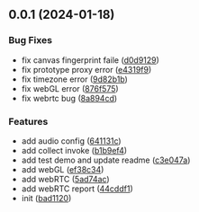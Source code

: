 ## 0.0.1 (2024-01-18)


### Bug Fixes

* fix canvas fingerprint faile ([d0d9129](https://github.com/thomas-void0/fake-fingerprint/commit/d0d912915b07f2546357bb201bd32170585f53a8))
* fix prototype proxy error ([e4319f9](https://github.com/thomas-void0/fake-fingerprint/commit/e4319f9996514347ced64e8bdf708d8cc7731a7f))
* fix timezone error ([9d82b1b](https://github.com/thomas-void0/fake-fingerprint/commit/9d82b1bdc56f91dbaa100f42615c9e721ae029b9))
* fix webGL error ([876f575](https://github.com/thomas-void0/fake-fingerprint/commit/876f5756e43945b7184ba0b3ad69fa9e69b1ef7c))
* fix webrtc bug ([8a894cd](https://github.com/thomas-void0/fake-fingerprint/commit/8a894cd827534976fdd08542287e7ec75645a0fa))


### Features

* add audio config ([641131c](https://github.com/thomas-void0/fake-fingerprint/commit/641131c68143aeacf8941586b1befdaf6bc082b4))
* add collect invoke ([b1b9ef4](https://github.com/thomas-void0/fake-fingerprint/commit/b1b9ef4dc3942ce1544cd7b199f3972aed2f7136))
* add test demo and update readme ([c3e047a](https://github.com/thomas-void0/fake-fingerprint/commit/c3e047a4593a4c2918990c35c3477c047c9d3163))
* add webGL ([ef38c34](https://github.com/thomas-void0/fake-fingerprint/commit/ef38c34524f03d7b1676417fee09ea0091af26a8))
* add webRTC ([5ad74ac](https://github.com/thomas-void0/fake-fingerprint/commit/5ad74ac306a095c87b18ae28fe9e0974459d8cac))
* add webRTC report ([44cddf1](https://github.com/thomas-void0/fake-fingerprint/commit/44cddf18904196cf6058cb1fba1d0fbf56192949))
* init ([bad1120](https://github.com/thomas-void0/fake-fingerprint/commit/bad1120fcad535e81f0976eacc6749e37a08ed35))



